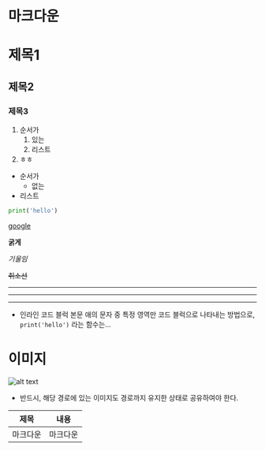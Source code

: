 # 마크다운
# 제목1
## 제목2
### 제목3


1. 순서가
    1. 있는
    2. 리스트
2. ㅎㅎ

- 순서가
  - 없는
- 리스트


```python
print('hello')
```

[google](https://www.google.com/)

**굵게**

*기울임*

~~취소선~~

---
---
---

- 인라인 코드 블럭
본문 애의 문자 중 특정 영역만 코드 블럭으로 나타내는 방법으로, `print('hello')`
라는 함수는...

# 이미지
![alt text](/assets/image.png)
- 반드시, 해당 경로에 있는 이미지도 경로까지 유지한 상태로 공유하여야 한다.

|제목|내용|
|---|---|
|마크다운|마크다운|

